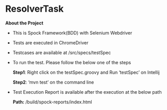# ResolverTask
**About the Project**
* This is Spock Framework(BDD) with Selenium Webdriver
* Tests are executed in ChromeDriver
* Testcases are available at /src/specs/testSpec
* To run the test. Please follow the below one of the steps
  
  **Step1**: Right click on the testSpec.groovy and Run ‘testSpec’ on Intellij
  
  **Step2**: ‘mvn test’ on the command line
* Test Execution Report is available after the execution at the below path
  
    **Path:** /build/spock-reports/index.html

